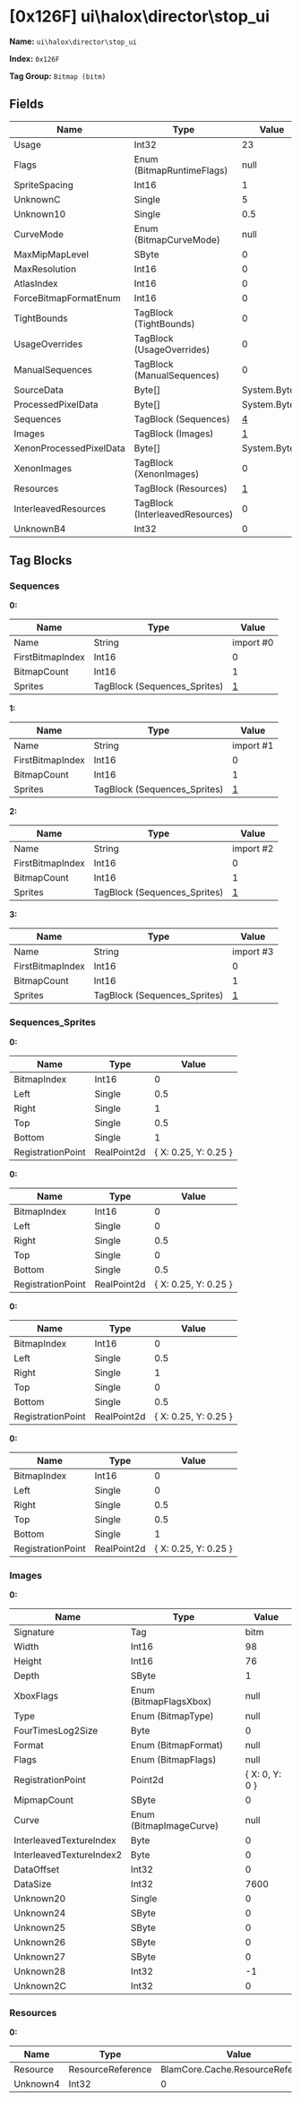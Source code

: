 # [0x126F] ui\halox\director\stop_ui

**Name:** ```ui\halox\director\stop_ui```

**Index:** ```0x126F```

**Tag Group:** ```Bitmap (bitm)```

## Fields

Name	| Type	| Value
---	|---	|---	|
Usage	|Int32	|23
Flags	|Enum (BitmapRuntimeFlags)	|null
SpriteSpacing	|Int16	|1
UnknownC	|Single	|5
Unknown10	|Single	|0.5
CurveMode	|Enum (BitmapCurveMode)	|null
MaxMipMapLevel	|SByte	|0
MaxResolution	|Int16	|0
AtlasIndex	|Int16	|0
ForceBitmapFormatEnum	|Int16	|0
TightBounds	|TagBlock (TightBounds)	|0
UsageOverrides	|TagBlock (UsageOverrides)	|0
ManualSequences	|TagBlock (ManualSequences)	|0
SourceData	|Byte[]	|System.Byte[]
ProcessedPixelData	|Byte[]	|System.Byte[]
Sequences	|TagBlock (Sequences)	|[4](#sequences)
Images	|TagBlock (Images)	|[1](#images)
XenonProcessedPixelData	|Byte[]	|System.Byte[]
XenonImages	|TagBlock (XenonImages)	|0
Resources	|TagBlock (Resources)	|[1](#resources)
InterleavedResources	|TagBlock (InterleavedResources)	|0
UnknownB4	|Int32	|0


## Tag Blocks

### Sequences

**0:**

Name	| Type	| Value
---	|---	|---	|
Name	|String	|import #0
FirstBitmapIndex	|Int16	|0
BitmapCount	|Int16	|1
Sprites	|TagBlock (Sequences_Sprites)	|[1](#sequences_sprites)


**1:**

Name	| Type	| Value
---	|---	|---	|
Name	|String	|import #1
FirstBitmapIndex	|Int16	|0
BitmapCount	|Int16	|1
Sprites	|TagBlock (Sequences_Sprites)	|[1](#sequences_sprites)


**2:**

Name	| Type	| Value
---	|---	|---	|
Name	|String	|import #2
FirstBitmapIndex	|Int16	|0
BitmapCount	|Int16	|1
Sprites	|TagBlock (Sequences_Sprites)	|[1](#sequences_sprites)


**3:**

Name	| Type	| Value
---	|---	|---	|
Name	|String	|import #3
FirstBitmapIndex	|Int16	|0
BitmapCount	|Int16	|1
Sprites	|TagBlock (Sequences_Sprites)	|[1](#sequences_sprites)


### Sequences_Sprites

**0:**

Name	| Type	| Value
---	|---	|---	|
BitmapIndex	|Int16	|0
Left	|Single	|0.5
Right	|Single	|1
Top	|Single	|0.5
Bottom	|Single	|1
RegistrationPoint	|RealPoint2d	|{ X: 0.25, Y: 0.25 }


**0:**

Name	| Type	| Value
---	|---	|---	|
BitmapIndex	|Int16	|0
Left	|Single	|0
Right	|Single	|0.5
Top	|Single	|0
Bottom	|Single	|0.5
RegistrationPoint	|RealPoint2d	|{ X: 0.25, Y: 0.25 }


**0:**

Name	| Type	| Value
---	|---	|---	|
BitmapIndex	|Int16	|0
Left	|Single	|0.5
Right	|Single	|1
Top	|Single	|0
Bottom	|Single	|0.5
RegistrationPoint	|RealPoint2d	|{ X: 0.25, Y: 0.25 }


**0:**

Name	| Type	| Value
---	|---	|---	|
BitmapIndex	|Int16	|0
Left	|Single	|0
Right	|Single	|0.5
Top	|Single	|0.5
Bottom	|Single	|1
RegistrationPoint	|RealPoint2d	|{ X: 0.25, Y: 0.25 }


### Images

**0:**

Name	| Type	| Value
---	|---	|---	|
Signature	|Tag	|bitm
Width	|Int16	|98
Height	|Int16	|76
Depth	|SByte	|1
XboxFlags	|Enum (BitmapFlagsXbox)	|null
Type	|Enum (BitmapType)	|null
FourTimesLog2Size	|Byte	|0
Format	|Enum (BitmapFormat)	|null
Flags	|Enum (BitmapFlags)	|null
RegistrationPoint	|Point2d	|{ X: 0, Y: 0 }
MipmapCount	|SByte	|0
Curve	|Enum (BitmapImageCurve)	|null
InterleavedTextureIndex	|Byte	|0
InterleavedTextureIndex2	|Byte	|0
DataOffset	|Int32	|0
DataSize	|Int32	|7600
Unknown20	|Single	|0
Unknown24	|SByte	|0
Unknown25	|SByte	|0
Unknown26	|SByte	|0
Unknown27	|SByte	|0
Unknown28	|Int32	|-1
Unknown2C	|Int32	|0


### Resources

**0:**

Name	| Type	| Value
---	|---	|---	|
Resource	|ResourceReference	|BlamCore.Cache.ResourceReference
Unknown4	|Int32	|0


